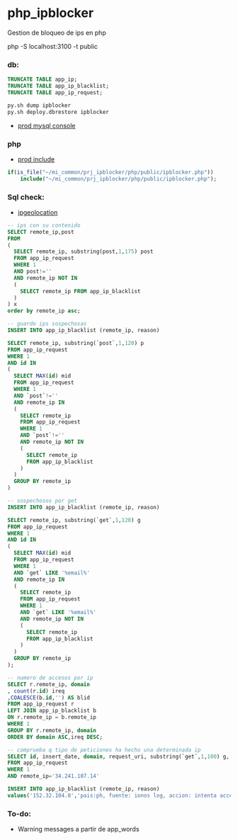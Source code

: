 # php_ipblocker
Gestion de bloqueo de ips en php  

php -S localhost:3100 -t public

### db:
```sql
TRUNCATE TABLE app_ip;
TRUNCATE TABLE app_ip_blacklist;
TRUNCATE TABLE app_ip_request;
```
```s
py.sh dump ipblocker
py.sh deploy.dbrestore ipblocker
```
- [prod mysql console](https://trello.com/c/G9OArwWO/9-ionos-conectar-por-consola)
### php
- [prod include](https://trello.com/c/5qbASalI/10-ipblocker)
```php
if(is_file("~/mi_common/prj_ipblocker/php/public/ipblocker.php"))
    include("~/mi_common/prj_ipblocker/php/public/ipblocker.php");
```

### Sql check:
- [ipgeolocation](https://ipgeolocation.io/ip-location/34.241.107.14)
```sql
-- ips con su contenido
SELECT remote_ip,post 
FROM
(
  SELECT remote_ip, substring(post,1,175) post 
  FROM app_ip_request 
  WHERE 1 
  AND post!=''
  AND remote_ip NOT IN 
  (
    SELECT remote_ip FROM app_ip_blacklist
  )
) x 
order by remote_ip asc;

-- guardo ips sospechosas
INSERT INTO app_ip_blacklist (remote_ip, reason)

SELECT remote_ip, substring(`post`,1,120) p
FROM app_ip_request 
WHERE 1
AND id IN
(
  SELECT MAX(id) mid
  FROM app_ip_request
  WHERE 1
  AND `post`!=''
  AND remote_ip IN
  (
    SELECT remote_ip
    FROM app_ip_request 
    WHERE 1 
    AND `post`!=''
    AND remote_ip NOT IN 
    (
      SELECT remote_ip 
      FROM app_ip_blacklist
    )
  )
  GROUP BY remote_ip
)

-- sospechosos por get
INSERT INTO app_ip_blacklist (remote_ip, reason)

SELECT remote_ip, substring(`get`,1,120) g
FROM app_ip_request 
WHERE 1
AND id IN
(
  SELECT MAX(id) mid
  FROM app_ip_request
  WHERE 1
  AND `get` LIKE '%email%'
  AND remote_ip IN
  (
    SELECT remote_ip
    FROM app_ip_request 
    WHERE 1 
    AND `get` LIKE '%email%'
    AND remote_ip NOT IN 
    (
      SELECT remote_ip 
      FROM app_ip_blacklist
    )
  )
  GROUP BY remote_ip
);

-- numero de accesos por ip
SELECT r.remote_ip, domain
, count(r.id) ireq
,COALESCE(b.id,'') AS blid
FROM app_ip_request r
LEFT JOIN app_ip_blacklist b
ON r.remote_ip = b.remote_ip
WHERE 1
GROUP BY r.remote_ip, domain
ORDER BY domain ASC,ireq DESC;

-- comprueba q tipo de peticiones ha hecho una determinada ip
SELECT id, insert_date, domain, request_uri, substring(`get`,1,100) g, substring(`post`,1,100) p
FROM app_ip_request 
WHERE 1
AND remote_ip='34.241.107.14'

INSERT INTO app_ip_blacklist (remote_ip, reason) 
values('152.32.104.0','pais:ph, fuente: ionos log, accion: intenta acceder a eduardoaf.com/wp-login');
```

### To-do:
- Warning messages a partir de app_words